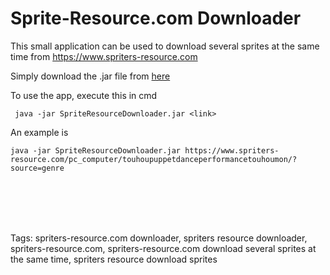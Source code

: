 # Sprite-Resource.com Downloader

This small application can be used to download several sprites at the same time from https://www.spriters-resource.com

Simply download the .jar file from [here](https://github.com/Yochyo/Sprite-Resource-Downloader/releases/download/1.0/SpriteResourceDownloader.jar)

To use the app, execute this in cmd
````
 java -jar SpriteResourceDownloader.jar <link>
````
An example is 
````
java -jar SpriteResourceDownloader.jar https://www.spriters-resource.com/pc_computer/touhoupuppetdanceperformancetouhoumon/?source=genre
````
<br/><br/>
<br/><br/>
 
 
 
Tags:
spriters-resource.com downloader, spriters resource downloader, spriters-resource.com, spriters-resource.com download several sprites at the same time,
spriters resource download sprites